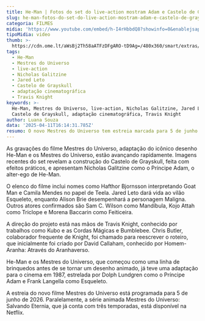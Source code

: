 ```yaml
---
title: He-Man | Fotos do set do live-action mostram Adam e Castelo de Grayskull
slug: he-man-fotos-do-set-do-live-action-mostram-adam-e-castelo-de-grayskull
categoria: FILMES
midia: 'https://www.youtube.com/embed/h-I4rHbbdQ8?showinfo=0&enablejsapi=1'
tipoMidia: video
thumb: >-
  https://cdn.ome.lt/aWsBj2Th58aATFzDFgARO-tD9Ag=/480x360/smart/extras/conteudos/grayskull.jpg
tags:
  - He-Man
  - Mestres do Universo
  - live-action
  - Nicholas Galitzine
  - Jared Leto
  - Castelo de Grayskull
  - adaptação cinematográfica
  - Travis Knight
keywords: >-
  He-Man, Mestres do Universo, live-action, Nicholas Galitzine, Jared Leto,
  Castelo de Grayskull, adaptação cinematográfica, Travis Knight
author: Luana Souza
data: '2025-04-11T16:14:31.785Z'
resumo: O novo Mestres do Universo tem estreia marcada para 5 de junho de 2026.
---
```


As gravações do filme Mestres do Universo, adaptação do icônico desenho He-Man e os Mestres do Universo, estão avançando rapidamente. Imagens recentes do set revelam a construção do Castelo de Grayskull, feita com efeitos práticos, e apresentam Nicholas Galitzine como o Príncipe Adam, o alter-ego de He-Man.

O elenco do filme inclui nomes como Hafthor Bjornsson interpretando Goat Man e Camila Mendes no papel de Teela. Jared Leto dará vida ao vilão Esqueleto, enquanto Alison Brie desempenhará a personagem Maligna. Outros atores confirmados são Sam C. Wilson como Mandíbula, Kojo Attah como Triclope e Morena Baccarin como Feiticeira.

A direção do projeto está nas mãos de Travis Knight, conhecido por trabalhos como Kubo e as Cordas Mágicas e Bumblebee. Chris Butler, colaborador frequente de Knight, foi chamado para reescrever o roteiro, que inicialmente foi criado por David Callaham, conhecido por Homem-Aranha: Através do Aranhaverso.

He-Man e os Mestres do Universo, que começou como uma linha de brinquedos antes de se tornar um desenho animado, já teve uma adaptação para o cinema em 1987, estrelada por Dolph Lundgren como o Príncipe Adam e Frank Langella como Esqueleto.

A estreia do novo filme Mestres do Universo está programada para 5 de junho de 2026. Paralelamente, a série animada Mestres do Universo: Salvando Eternia, que já conta com três temporadas, está disponível na Netflix.
